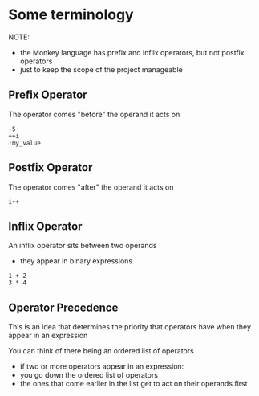 # Some terminology

NOTE:
- the Monkey language has prefix and inflix operators, but not postfix operators
 - just to keep the scope of the project manageable


## Prefix Operator
The operator comes "before" the operand it acts on
```
-5
++i
!my_value
```


## Postfix Operator
The operator comes "after" the operand it acts on
```
i++
```


## Inflix Operator
An inflix operator sits between two operands
- they appear in binary expressions
```
1 + 2
3 * 4
```


## Operator Precedence
This is an idea that determines the priority that operators have when they appear in an expression

You can think of there being an ordered list of operators
- if two or more operators appear in an expression:
 - you go down the ordered list of operators
 - the ones that come earlier in the list get to act on their operands first
